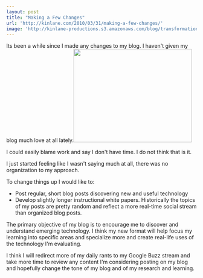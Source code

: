 ```yaml
---
layout: post
title: "Making a Few Changes"
url: 'http://kinlane.com/2010/03/31/making-a-few-changes/'
image: 'http://kinlane-productions.s3.amazonaws.com/blog/transformation-and-change.png'
---
```


Its been a while since I made any changes to my blog. I haven't given my blog much love at all lately.<img class="alignright" title="Transformation and Change" src="http://kinlane-productions.s3.amazonaws.com/blog/transformation-and-change.png" alt="" width="313" height="247" />

I could easily blame work and say I don't have time. I do not think that is it.

I just started feeling like I wasn't saying much at all, there was no organization to my approach.

To change things up I would like to:

  * Post regular, short blog posts discovering new and useful technology
  * Develop slightly longer instructional white papers.
Historically the topics of my posts are pretty random and reflect a more real-time social stream than organized blog posts.

The primary objective of my blog is to encourage me to discover and understand emerging technology. I think my new format will help focus my learning into specific areas and specialize more and create real-life uses of the technology I'm evaluating.

I think I will redirect more of my daily rants to my Google Buzz stream and take more time to review any content I'm considering posting on my blog and hopefully change the tone of my blog and of my research and learning.